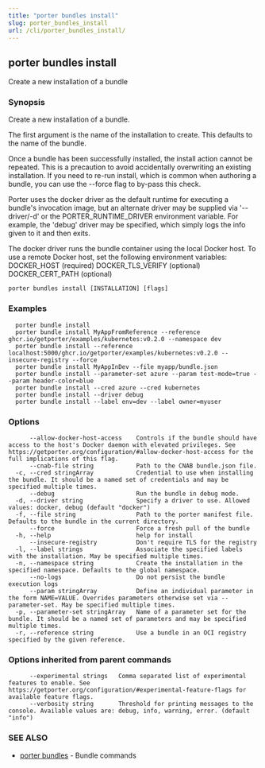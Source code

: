 ```yaml
---
title: "porter bundles install"
slug: porter_bundles_install
url: /cli/porter_bundles_install/
---
```

## porter bundles install

Create a new installation of a bundle

### Synopsis

Create a new installation of a bundle.

The first argument is the name of the installation to create. This defaults to the name of the bundle. 

Once a bundle has been successfully installed, the install action cannot be repeated. This is a precaution to avoid accidentally overwriting an existing installation. If you need to re-run install, which is common when authoring a bundle, you can use the --force flag to by-pass this check.

Porter uses the docker driver as the default runtime for executing a bundle's invocation image, but an alternate driver may be supplied via '--driver/-d' or the PORTER_RUNTIME_DRIVER environment variable.
For example, the 'debug' driver may be specified, which simply logs the info given to it and then exits.

The docker driver runs the bundle container using the local Docker host. To use a remote Docker host, set the following environment variables:
  DOCKER_HOST (required)
  DOCKER_TLS_VERIFY (optional)
  DOCKER_CERT_PATH (optional)


```
porter bundles install [INSTALLATION] [flags]
```

### Examples

```
  porter bundle install
  porter bundle install MyAppFromReference --reference ghcr.io/getporter/examples/kubernetes:v0.2.0 --namespace dev
  porter bundle install --reference localhost:5000/ghcr.io/getporter/examples/kubernetes:v0.2.0 --insecure-registry --force
  porter bundle install MyAppInDev --file myapp/bundle.json
  porter bundle install --parameter-set azure --param test-mode=true --param header-color=blue
  porter bundle install --cred azure --cred kubernetes
  porter bundle install --driver debug
  porter bundle install --label env=dev --label owner=myuser

```

### Options

```
      --allow-docker-host-access    Controls if the bundle should have access to the host's Docker daemon with elevated privileges. See https://getporter.org/configuration/#allow-docker-host-access for the full implications of this flag.
      --cnab-file string            Path to the CNAB bundle.json file.
  -c, --cred stringArray            Credential to use when installing the bundle. It should be a named set of credentials and may be specified multiple times.
      --debug                       Run the bundle in debug mode.
  -d, --driver string               Specify a driver to use. Allowed values: docker, debug (default "docker")
  -f, --file string                 Path to the porter manifest file. Defaults to the bundle in the current directory.
      --force                       Force a fresh pull of the bundle
  -h, --help                        help for install
      --insecure-registry           Don't require TLS for the registry
  -l, --label strings               Associate the specified labels with the installation. May be specified multiple times.
  -n, --namespace string            Create the installation in the specified namespace. Defaults to the global namespace.
      --no-logs                     Do not persist the bundle execution logs
      --param stringArray           Define an individual parameter in the form NAME=VALUE. Overrides parameters otherwise set via --parameter-set. May be specified multiple times.
  -p, --parameter-set stringArray   Name of a parameter set for the bundle. It should be a named set of parameters and may be specified multiple times.
  -r, --reference string            Use a bundle in an OCI registry specified by the given reference.
```

### Options inherited from parent commands

```
      --experimental strings   Comma separated list of experimental features to enable. See https://getporter.org/configuration/#experimental-feature-flags for available feature flags.
      --verbosity string       Threshold for printing messages to the console. Available values are: debug, info, warning, error. (default "info")
```

### SEE ALSO

* [porter bundles](/cli/porter_bundles/)	 - Bundle commands

